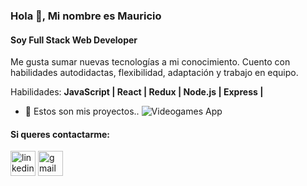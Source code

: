

### Hola 👋, Mi nombre es **Mauricio**
#### **Soy Full Stack Web Developer**
Me gusta sumar nuevas tecnologías a mi conocimiento. Cuento con habilidades autodidactas, flexibilidad, adaptación y trabajo en equipo.

Habilidades: **JavaScript | React | Redux | Node.js | Express |**

- 🔭 Estos son mis proyectos..                                             ![Videogames App](https://www.linkedin.com/feed/update/urn:li:activity:6806339306781777920/) 

#### **Si queres contactarme:**
[<img src='https://cdn.jsdelivr.net/npm/simple-icons@3.0.1/icons/linkedin.svg' alt='linkedin' height='40'>](https://www.linkedin.com/in/www.linkedin.com/in/jm-di-pietro/)  [<img src='https://cdn.jsdelivr.net/npm/simple-icons@3.0.1/icons/gmail.svg' alt='gmail' height='40'>](dipietro.jm@gmail.com)  

